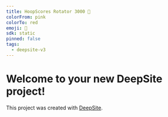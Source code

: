```yaml
---
title: HoopScores Rotator 3000 🏀
colorFrom: pink
colorTo: red
emoji: 🐳
sdk: static
pinned: false
tags:
  - deepsite-v3
---
```


# Welcome to your new DeepSite project!
This project was created with [DeepSite](https://huggingface.co/deepsite).
